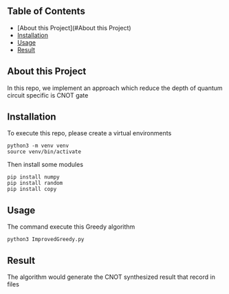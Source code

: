 ## Table of Contents
- [About this Project](#About this Project)
- [Installation](#Installation)
- [Usage](#Usage)
- [Result](#Result)

## About this Project
In this repo, we implement an approach which reduce the depth of quantum circuit specific is CNOT gate

## Installation
To execute this repo, please create a virtual environments
```
python3 -m venv venv
source venv/bin/activate
```
Then install some modules
```
pip install numpy
pip install random
pip install copy
```
## Usage
The command execute this Greedy algorithm
```
python3 ImprovedGreedy.py
```
## Result
The algorithm would generate the CNOT synthesized result that record in files
